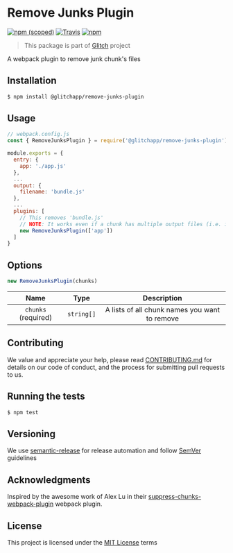 # Remove Junks Plugin

[![npm (scoped)](https://img.shields.io/npm/v/@glitchapp/remove-junks-plugin.svg?style=flat-square)]()
[![Travis](https://img.shields.io/travis/glitchapp/glitch.svg?style=flat-square)]()
[![npm](https://img.shields.io/npm/l/@glitchapp/remove-junks-plugin.svg?style=flat-square)]()

> This package is part of [Glitch](https://github.com/glitchapp) project

A webpack plugin to remove junk chunk's files

## Installation

```sh
$ npm install @glitchapp/remove-junks-plugin
```

## Usage

```javascript
// webpack.config.js
const { RemoveJunksPlugin } = require('@glitchapp/remove-junks-plugin')

module.exports = {
  entry: {
    app: './app.js'
  },
  ...
  output: {
    filename: 'bundle.js'
  },
  ...
  plugins: [
    // This removes 'bundle.js'
    // NOTE: It works even if a chunk has multiple output files (i.e. if you use a plugin like extract-text-webpack-plugin)
    new RemoveJunksPlugin(['app'])
  ]
}
```

## Options

```javascript
new RemoveJunksPlugin(chunks)
```

| Name                | Type       | Description                                   |
| :-----------------: | :--------: | :-------------------------------------------: |
| `chunks` (required) | `string[]` | A lists of all chunk names you want to remove |

## Contributing

We value and appreciate your help, please read [CONTRIBUTING.md](../../CONTRIBUTING.md) for details on our code of conduct, and the process for submitting pull requests to us.

## Running the tests

```sh
$ npm test
```

## Versioning

We use [semantic-release](https://github.com/semantic-release/semantic-release) for release automation and follow [SemVer](http://semver.org/) guidelines

## Acknowledgments

Inspired by the awesome work of Alex Lu in their [suppress-chunks-webpack-plugin](https://github.com/alxlu/suppress-chunks-webpack-plugin) webpack plugin.

## License

This project is licensed under the [MIT License](./LICENSE) terms
